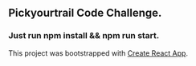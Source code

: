 ## Pickyourtrail Code Challenge.

### Just run npm install && npm run start.

This project was bootstrapped with [Create React App](https://github.com/facebook/create-react-app).
